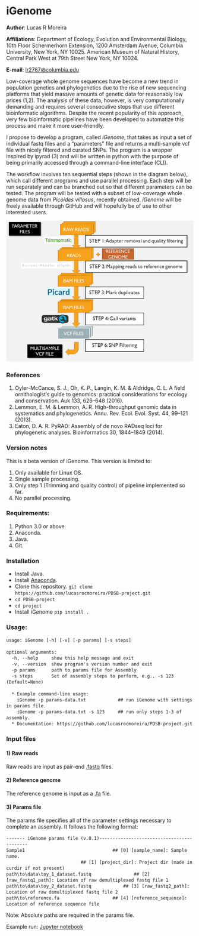# iGenome

**Author**: Lucas R Moreira

**Affiliations**: Department of Ecology, Evolution and Environmental Biology, 10th Floor Schermerhorn Extension, 1200 Amsterdam Avenue, Columbia University, New York, NY 10025. American Museum of Natural History, Central Park West at 79th Street New York, NY 10024.

**E-mail**: lr2767@columbia.edu

Low-coverage whole genome sequences have become a new trend in population genetics and phylogenetics due to the rise of new sequencing platforms that yield massive amounts of genetic data for reasonably low prices (1,2). The analysis of these data, however, is very computationally demanding and requires several consecutive steps that use different bioinformatic algorithms. Despite the recent popularity of this approach, very few bioinformatic pipelines have been developed to automatize this process and make it more user-friendly.

I propose to develop a program, called *iGenome*, that takes as input a set of individual fastq files and a “parameters” file and returns a multi-sample vcf file with nicely filtered and curated SNPs. The program is a wrapper inspired by ipyrad (3) and will be written in python with the purpose of being primarily accessed through a command-line interface (CLI). 

The workflow involves ten sequential steps (shown in the diagram below), which call different programs and use parallel processing. Each step will be run separately and can be branched out so that different parameters can be tested. The program will be tested with a subset of low-coverage whole genome data from *Picoides villosus*, recently obtained. *iGenome* will be freely available through GitHub and will hopefully be of use to other interested users.

![Image of Workflow](https://github.com/lucasrocmoreira/PDSB-project/blob/master/documents/iGenome.png)

### References
1. Oyler-McCance, S. J., Oh, K. P., Langin, K. M. & Aldridge, C. L. A field ornithologist’s guide to genomics: practical considerations for ecology and conservation. Auk 133, 626–648 (2016).
2. Lemmon, E. M. & Lemmon, A. R. High-throughput genomic data in systematics and phylogenetics. Annu. Rev. Ecol. Evol. Syst. 44, 99–121 (2013).
3. Eaton, D. A. R. PyRAD: Assembly of de novo RADseq loci for phylogenetic analyses. Bioinformatics 30, 1844–1849 (2014).

### Version notes

This is a beta version of iGenome. This version is limited to:

1) Only available for Linux OS.
2) Single sample processing.
3) Only step 1 (Trimming and quality control) of pipeline implemented so far.
4) No parallel processing.

### Requirements:

1) Python 3.0 or above.
2) Anaconda.
3) Java.
4) Git.

### Installation

* Install Java.
* Install [Anaconda](https://docs.anaconda.com/anaconda/install/).
* Clone this repository.
`git clone https://github.com/lucasrocmoreira/PDSB-project.git`
* `cd PDSB-project`
* `cd project`
* Install iGenome
`pip install .`

### Usage:

```
usage: iGenome [-h] [-v] [-p params] [-s steps]

optional arguments:
  -h, --help     show this help message and exit
  -v, --version  show program's version number and exit
  -p params      path to params file for Assembly
  -s steps       Set of assembly steps to perform, e.g., -s 123 (Default=None)

  * Example command-line usage:
    iGenome -p params-data.txt            ## run iGenome with settings in params file.
    iGenome -p params-data.txt -s 123     ## run only steps 1-3 of assembly.
  * Documentation: https://github.com/lucasrocmoreira/PDSB-project.git
```

### Input files

#### 1) Raw reads

Raw reads are input as pair-end [.fastq](http://support.illumina.com/content/dam/illumina-support/help/BaseSpaceHelp_v2/Content/Vault/Informatics/Sequencing_Analysis/BS/swSEQ_mBS_FASTQFiles.htm) files.

#### 2) Reference genome

The reference genome is input as a [.fa](https://en.wikipedia.org/wiki/FASTA_format) file.

#### 3) Params file

The params file specifies all of the parameter settings necessary to complete an assembly. It follows the following format:

```
------- iGenome params file (v.0.1)-------------------------------------------
Sample1				                    ## [0] [sample_name]: Sample name.
						    ## [1] [project_dir]: Project dir (made in curdir if not present)					   
path\to\data\toy_1_dataset.fastq	            ## [2] [raw_fastq1_path]: Location of raw demultiplexed fastq file 1
path\to\data\toy_2_dataset.fastq		    ## [3] [raw_fastq2_path]: Location of raw demultiplexed fastq file 2							   
path\to\reference.fa				    ## [4] [reference_sequence]: Location of reference sequence file
```
Note: Absolute paths are required in the params file.

Example run:
[Jupyter notebook](https://github.com/lucasrocmoreira/PDSB-project/blob/master/notebooks/Example%20iGenome%20run.ipynb)


